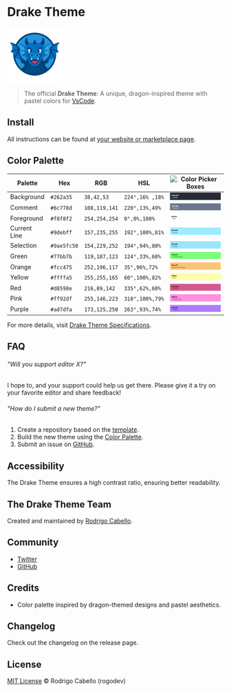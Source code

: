 # Drake Theme

![Drake](https://github.com/rogodev/Drake-Theme/blob/master/images/Drake-icon_128x128.png)

> The official **Drake Theme**: A unique, dragon-inspired theme with pastel colors for [VsCode](https://code.visualstudio.com).

## Install

All instructions can be found at [your website or marketplace page](https://link-a-tu-extension-en-el-marketplace.com).

## Color Palette

| Palette      | Hex       | RGB              | HSL                 | ![Color Picker Boxes](https://link-a-tus-imagenes-del-logo.com)   |
| ------------ | --------- | -------------    | ---------------     | ----------------------------------------------------------------------------------- |
| Background   | `#262a35` | `38,42,53`       | `224°,16% ,18%`     | ![Background Color](https://github.com/rogodev/Drake-Theme/blob/master/images/background_color.png)     |
| Comment      | `#6c778d` | `108,119,141`  | `220°,13%,49%`  | ![Comment Color](https://github.com/rogodev/Drake-Theme/blob/master/images/comment.png)           |
| Foreground   | `#f8f8f2` | `254,254,254` | `0°,0%,100%`   | ![Foreground Color](https://github.com/rogodev/Drake-Theme/blob/master/images/foreground.png)     |
| Current Line | `#9debff` | `157,235,255`    | `192°,100%,81%`     | ![Current Line Color](https://github.com/rogodev/Drake-Theme/blob/master/images/current_line.png) |
| Selection    | `#9ae5fc50` | `154,229,252`    | `194°,94%,80%`  | ![Selection Color](https://github.com/rogodev/Drake-Theme/blob/master/images/selection.png)       |
| Green    | `#77bb7b` | `119,187,123`    | `124°,33%,60%`  | ![Selection Color](https://github.com/rogodev/Drake-Theme/blob/master/images/green.png)       |
| Orange    | `#fcc475` | `252,196,117`    | `35°,96%,72%`  | ![Selection Color](https://github.com/rogodev/Drake-Theme/blob/master/images/orange.png)       |
| Yellow    | `#ffffa5` | `255,255,165`    | `60°,100%,82%`  | ![Selection Color](https://github.com/rogodev/Drake-Theme/blob/master/images/yellow.png)       |
| Red    | `#d8598e` | `216,89,142`    | `335°,62%,60%`  | ![Selection Color](https://github.com/rogodev/Drake-Theme/blob/master/images/red.png)       |
| Pink    | `#ff92df` | `255,146,223`    | `318°,100%,79%`  | ![Selection Color](https://github.com/rogodev/Drake-Theme/blob/master/images/pink.png)       |
| Purple    | `#ad7dfa` | `173,125,250`    | `263°,93%,74%`  | ![Selection Color](https://github.com/rogodev/Drake-Theme/blob/master/images/purple.png)       |


For more details, visit [Drake Theme Specifications](https://link-a-tu-web.com).

## FAQ

###### "Will you support editor X?"

I hope to, and your support could help us get there. Please give it a try on your favorite editor and share feedback!

###### "How do I submit a new theme?"

1. Create a repository based on the [template](https://github.com/rogodev/drake-theme-template).
2. Build the new theme using the [Color Palette](#color-palette).
3. Submit an issue on [GitHub](https://github.com/rogodev/drake-theme/issues/new).

## Accessibility

The Drake Theme ensures a high contrast ratio, ensuring better readability.

## The Drake Theme Team

Created and maintained by [Rodrigo Cabello](https://github.com/rogodev).

## Community

- [Twitter](https://twitter.com/rogodev)
- [GitHub](https://github.com/rogodev)

## Credits

- Color palette inspired by dragon-themed designs and pastel aesthetics.

## Changelog

Check out the changelog on the release page.

## License

[MIT License](./LICENSE) © Rodrigo Cabello (rogodev)

